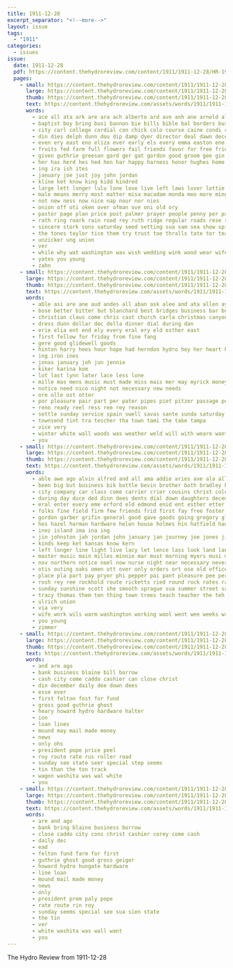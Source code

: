 ```yaml
---
title: 1911-12-28
excerpt_separator: "<!--more-->"
layout: issue
tags:
  - "1911"
categories:
  - issues
issue:
  date: 1911-12-28
  pdf: https://content.thehydroreview.com/content/1911/1911-12-28/HR-1911-12-28.pdf
  pages:
    - small: https://content.thehydroreview.com/content/1911/1911-12-28/small/HR-1911-12-28-01.jpg
      large: https://content.thehydroreview.com/content/1911/1911-12-28/large/HR-1911-12-28-01.jpg
      thumb: https://content.thehydroreview.com/content/1911/1911-12-28/thumbnails/HR-1911-12-28-01.jpg
      text: https://content.thehydroreview.com/assets/words/1911/1911-12-28/HR-1911-12-28-01.txt
      words:
        - ace all ata ark are ara ach alberto ard ave anh ane arnold ali ante and alters
        - baptist boy bring busi bannon bie bills bible bal borders business better besa buy beer boll bas bandy book both bells back bridgeport best bird ball ber boquet ben but bik been bride bowie bill
        - city carl college cordial con chick colo course caine condi can cash car chas church carne court christmas calendar christian chie caddo congress carnegie come company cotton charley choice came cloud chimes county cost chern clampett colorado
        - din dies delph dunn dou dip damp dyer director deal dawn december dinner desire daughter dec dry dela double days
        - even ery east eno eliza ever early els every emma easton ene elk ens earl edna ember
        - fruits fed farm full flowers fail friends favor for free friday former florida fort from fitte first
        - given guthrie greeson gard ger gat gordon good groom gee gin grown gave gain
        - her has herd hes hed hen har happy harness honor hughes home herald hydro holiday high house hinton henke hand hundred hold held hearty
        - ing ira ish ites
        - january joe just joy john jordan
        - kline ket know king kidd kindred
        - large lett longer lulu lone love live left laws lover lottie linge
        - male means merry most matter misa macadam monda meo more mingle morris may mass miller market march miss many mills man made merit mich monday main morning
        - not new ness now nice nap nour nor nies
        - onion off oti oken over ofman ove oni old ory
        - pastor page plan price post palmer prayer people penny per pages past place priest present peter port purchase pos pure phe pea
        - rath ring roark rain road rey ruth ridge regular roads rese rage
        - sincere stork sons saturday seed setting sua sam sea show spivey sud stockton six senator springs soon sole school sen student sents store sartin sare sunday states ship serio sharps seal saad sear special saval smith sor sah such set supper sister sho state
        - the tones taylor tice them try trust toe thralls tate tor teall tee texas
        - unzicker ung union
        - ver
        - while why wat washington was wish wedding wink wood wear wife wit will wil woo well white wile way wan went wun with want
        - yates you young
        - zahn
    - small: https://content.thehydroreview.com/content/1911/1911-12-28/small/HR-1911-12-28-02.jpg
      large: https://content.thehydroreview.com/content/1911/1911-12-28/large/HR-1911-12-28-02.jpg
      thumb: https://content.thehydroreview.com/content/1911/1911-12-28/thumbnails/HR-1911-12-28-02.jpg
      text: https://content.thehydroreview.com/assets/words/1911/1911-12-28/HR-1911-12-28-02.txt
      words:
        - able asi are ane aud andes all aban ask alee and ata allen aya
        - bose better bitter but blanchard best bridges business bar butcher bay boys bear been big boots bool
        - christian claus come chris cast church carla christmas canyon call company cost churches city comes campbell close cox cos cedar
        - dress dunn dollar dec della dinner dial during dan
        - erie elia ent end ely every eral ery eld esther east
        - first fellow for friday from fine fang
        - gere good glidewell goods
        - hinton harry hees hour hope had herndon hydro hey her heart hasting home
        - ing iron ines
        - jonas january joh jun jennie
        - kiker karina kom
        - lot last lynn later lace less lone
        - mille mas mens music must made miss mais mer may myrick money mountain minnie men much
        - notice need nico night not necessary new needs
        - ore olle ost otter
        - por pleasure pair part per pater pipes piet pitzer passage perry page pump pees pearl
        - reno ready reel ress ree rey reason
        - settle sunday service spain swell savas sante sunda saturday state such see sud shy schools star santa sick sunde show sale
        - townsend tint tra tescher tha town tami the take tampa
        - vice very
        - winter white wall woods was weather weld will with weare want wee wien willie way
        - you
    - small: https://content.thehydroreview.com/content/1911/1911-12-28/small/HR-1911-12-28-03.jpg
      large: https://content.thehydroreview.com/content/1911/1911-12-28/large/HR-1911-12-28-03.jpg
      thumb: https://content.thehydroreview.com/content/1911/1911-12-28/thumbnails/HR-1911-12-28-03.jpg
      text: https://content.thehydroreview.com/assets/words/1911/1911-12-28/HR-1911-12-28-03.txt
      words:
        - able awe ago alvin alfred and all ama addie aries ave ala allen als ask aly asa are audi aran agri arm
        - been big but business bik bottle bevin brother both bradley baby brown ber book breed besant beat bank birth bee burns band brothers bas best benson
        - city company car class come carrier crier cousins christ colony cousin close clinton cough college cobb chambers clifford christmas county chi cox clark carry cure conte clyde came col cream carl cold
        - during day duce ded dinn dees dents dial down daughters december dixon days daughter
        - eral enter every eme erford eld edmond enid ent esther etter
        - folks fine field firm few friends frid first fay free foster from for flyer foot fair friday fill fares fail fields farm frank fred falls forty
        - gordon garber grifin general good gave goods going gregory glidewell gertie
        - hes hazel harman hardware helen house holmes hin hatfield had homa harry hungate him henke hill hearty hydro hold hey harvey her hoy hard hert has holiday home
        - inez island ima ina ing
        - jin johnston jah jordan john january jan journey joe jones jing just
        - kinds keep ket kansas know kern
        - left longer line light live lacy let lence lass look land lane lines low living list lago long last
        - master music main milles minnie mar must morning myers musi means money men marke miller mak may many mia mail mer meals monday miss more made mexico most manner
        - nov northern notice noel now nurse night near necessary never nan new need ning not north
        - otis outing oaks omen ott over only orders ort ose old office oak
        - place pla part pay pryor phi pepper pai pant pleasure pee per public plan perfect person pitzer price paso pro pane perrin people pound points pass
        - rosh rey ree rockhold route ricketts ried round rock rates ray rings rain rum ready rie rach roses running
        - sunday sunshine scott she smooth sprague sua summer street said seifert state sine snyder seok show stevens sit solid saturday stock sample say sell shown sale set simmons six send sack son streets shirts store smith selz sons sick selling soon straub stand sen snow school sat shreck shumate soe still stove sions sorrow service schools short suits strong season surgeon side
        - tracy thomas them ten thing town trees teach teacher the teh texas townsend times too then takes trom thompson trip train thi trial thralls
        - ulrich union
        - via very
        - wife work wils warm washington working wool went wee weeks warden waters want was white ware ways watch williams week wan with weatherford winter woods well word weather win will west weight way wish worms
        - you young
        - zimmer
    - small: https://content.thehydroreview.com/content/1911/1911-12-28/small/HR-1911-12-28-04.jpg
      large: https://content.thehydroreview.com/content/1911/1911-12-28/large/HR-1911-12-28-04.jpg
      thumb: https://content.thehydroreview.com/content/1911/1911-12-28/thumbnails/HR-1911-12-28-04.jpg
      text: https://content.thehydroreview.com/assets/words/1911/1911-12-28/HR-1911-12-28-04.txt
      words:
        - and are ago
        - bank business blaine bill borrow
        - cash city come caddo cashier can close christ
        - din december daily dee down dees
        - esse ever
        - first felton fost for fund
        - gross good guthrie ghost
        - heary howard hydro hardware halter
        - ion
        - loan lines
        - mound may mail made money
        - news
        - only ohs
        - president pope price peel
        - roy route rate rus roller road
        - sunday see state seer special step seems
        - tin than the ton track
        - wagon washita was wal white
        - you
    - small: https://content.thehydroreview.com/content/1911/1911-12-28/small/HR-1911-12-28-05.jpg
      large: https://content.thehydroreview.com/content/1911/1911-12-28/large/HR-1911-12-28-05.jpg
      thumb: https://content.thehydroreview.com/content/1911/1911-12-28/thumbnails/HR-1911-12-28-05.jpg
      text: https://content.thehydroreview.com/assets/words/1911/1911-12-28/HR-1911-12-28-05.txt
      words:
        - are and ago
        - bank bring blaine business borrow
        - close caddo city cons christ cashier corey come cash
        - daily dec
        - ead
        - felton fund farm for first
        - guthrie ghost good gross geiger
        - howard hydro hungate hardware
        - line loan
        - mound mail made money
        - news
        - only
        - president prem paly pope
        - rate route rin roy
        - sunday seems special see sua sien state
        - the tin
        - ver
        - white washita was wall want
        - you
---
```


The Hydro Review from 1911-12-28

<!--more-->

